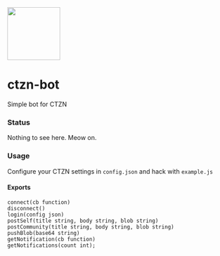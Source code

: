 <img src="https://user-images.githubusercontent.com/1423657/114308321-b92e3900-9ae3-11eb-9526-5cfeef94ef23.png" width=120>

# ctzn-bot
Simple bot for CTZN

### Status
Nothing to see here. Meow on.

### Usage
Configure your CTZN settings in `config.json` and hack with `example.js`

#### Exports
```
connect(cb function)
disconnect()
login(config json)
postSelf(title string, body string, blob string)
postCommunity(title string, body string, blob string)
pushBlob(base64 string)
getNotification(cb function)
getNotifications(count int);
```
